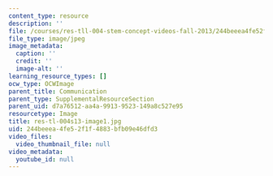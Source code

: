 ```yaml
---
content_type: resource
description: ''
file: /courses/res-tll-004-stem-concept-videos-fall-2013/244beeea4fe52f1f4883bfb09e46dfd3_res-tl-004s13-image1.jpg
file_type: image/jpeg
image_metadata:
  caption: ''
  credit: ''
  image-alt: ''
learning_resource_types: []
ocw_type: OCWImage
parent_title: Communication
parent_type: SupplementalResourceSection
parent_uid: d7a76512-aa4a-9913-9523-149a8c527e95
resourcetype: Image
title: res-tl-004s13-image1.jpg
uid: 244beeea-4fe5-2f1f-4883-bfb09e46dfd3
video_files:
  video_thumbnail_file: null
video_metadata:
  youtube_id: null
---
```

